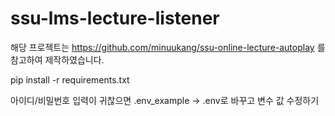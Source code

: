 # ssu-lms-lecture-listener

해당 프로젝트는 https://github.com/minuukang/ssu-online-lecture-autoplay 를 참고하여 제작하였습니다.

pip install -r requirements.txt

아이디/비밀번호 입력이 귀찮으면 .env_example -> .env로 바꾸고 변수 값 수정하기
